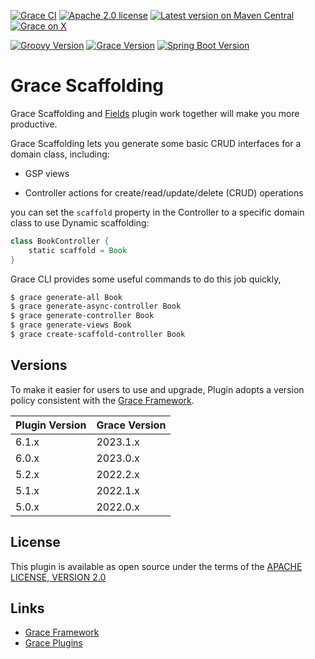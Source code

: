 [![Grace CI](https://github.com/graceframework/grace-scaffolding/workflows/Grace%20CI/badge.svg?style=flat)](https://github.com/graceframework/grace-scaffolding/actions?query=workflow%3A%Grace+CI%22)
[![Apache 2.0 license](https://img.shields.io/badge/License-APACHE%202.0-green.svg?logo=APACHE&style=flat)](https://opensource.org/licenses/Apache-2.0)
[![Latest version on Maven Central](https://img.shields.io/maven-central/v/org.graceframework/grace-scaffolding-core.svg?label=Maven%20Central&logo=apache-maven&style=flat)](https://search.maven.org/search?q=g:org.graceframework)
[![Grace on X](https://img.shields.io/twitter/follow/graceframework?style=social)](https://twitter.com/graceframework)

[![Groovy Version](https://img.shields.io/badge/Groovy-4.0.22-blue?style=flat&color=4298b8)](https://groovy-lang.org/releasenotes/groovy-4.0.html)
[![Grace Version](https://img.shields.io/badge/Grace-2023.0.0-blue?style=flat&color=f49b06)](https://github.com/graceframework/grace-framework/releases/tag/v2023.0.0)
[![Spring Boot Version](https://img.shields.io/badge/Spring_Boot-3.0.13-blue?style=flat&color=6db33f)](https://github.com/spring-projects/spring-boot/releases)

# Grace Scaffolding

Grace Scaffolding and [Fields](https://github.com/graceframework/grace-fields) plugin work together will make you more productive.

Grace Scaffolding lets you generate some basic CRUD interfaces for a domain class, including:

* GSP views

* Controller actions for create/read/update/delete (CRUD) operations

you can set the `scaffold` property in the Controller to a specific domain class to use Dynamic scaffolding:

```groovy
class BookController {
    static scaffold = Book
}
```

Grace CLI provides some useful commands to do this job quickly,

```bash
$ grace generate-all Book
$ grace generate-async-controller Book
$ grace generate-controller Book
$ grace generate-views Book
$ grace create-scaffold-controller Book
```

## Versions

To make it easier for users to use and upgrade, Plugin adopts a version policy consistent with the [Grace Framework](https://github.com/graceframework/grace-framework).

| Plugin Version | Grace Version |
|----------------|---------------|
| 6.1.x          | 2023.1.x      |
| 6.0.x          | 2023.0.x      |
| 5.2.x          | 2022.2.x      |
| 5.1.x          | 2022.1.x      |
| 5.0.x          | 2022.0.x      |

## License

This plugin is available as open source under the terms of the [APACHE LICENSE, VERSION 2.0](http://apache.org/Licenses/LICENSE-2.0)

## Links

- [Grace Framework](https://github.com/graceframework/grace-framework)
- [Grace Plugins](https://github.com/grace-plugins)
